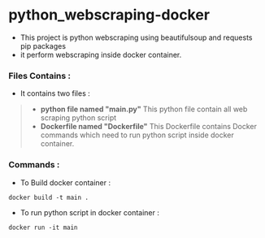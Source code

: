 # python_webscraping-docker
- This project is python webscraping using beautifulsoup and requests pip packages 
- it perform webscraping inside docker container.

### Files Contains :
- It contains two files :
> - **python file named "main.py"**
> This python file contain all web scraping python script
> - **Dockerfile named "Dockerfile"**
> This Dockerfile contains Docker commands which need to run python script inside docker container.

### Commands :
-  To Build docker container :
```
docker build -t main .
```
- To run python script in docker container :
```
docker run -it main
```


